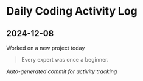 # Daily Coding Activity Log

## 2024-12-08

Worked on a new project today

> Every expert was once a beginner.

*Auto-generated commit for activity tracking*
